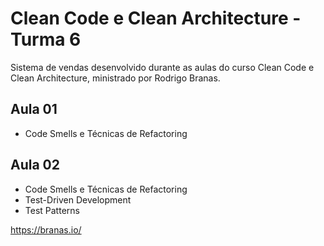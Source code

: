 # Clean Code e Clean Architecture - Turma 6

Sistema de vendas desenvolvido durante as aulas do curso Clean Code e Clean Architecture, ministrado por Rodrigo Branas.

## Aula 01
- Code Smells e Técnicas de Refactoring

## Aula 02
- Code Smells e Técnicas de Refactoring
- Test-Driven Development
- Test Patterns

https://branas.io/
